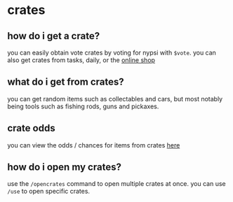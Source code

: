 # crates

## how do i get a crate?

you can easily obtain vote crates by voting for nypsi with `$vote`. you can also get crates from
tasks, daily, or the [online shop](https://ko-fi.com/tekoh/shop)

## what do i get from crates?

you can get random items such as collectables and cars, but most notably being tools such as fishing
rods, guns and pickaxes.

## crate odds

you can view the odds / chances for items from crates [here](https://github.com/mxz7/nypsi-odds)

## how do i open my crates?

use the `/opencrates` command to open multiple crates at once. you can use `/use` to open specific
crates.
